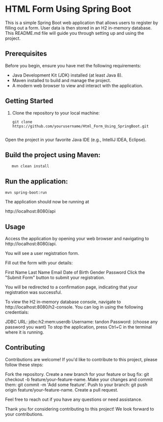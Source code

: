# HTML Form Using Spring Boot

This is a simple Spring Boot web application that allows users to register by filling out a form. User data is then stored in an H2 in-memory database. This README.md file will guide you through setting up and using the project.

## Prerequisites

Before you begin, ensure you have met the following requirements:

- Java Development Kit (JDK) installed (at least Java 8).
- Maven installed to build and manage the project.
- A modern web browser to view and interact with the application.

## Getting Started

1. Clone the repository to your local machine:

   ```
   git clone https://github.com/yourusername/Html_Form_Using_SpringBoot.git
 
Open the project in your favorite Java IDE (e.g., IntelliJ IDEA, Eclipse).

## Build the project using Maven:
```
   mvn clean install
```
## Run the application:
```
mvn spring-boot:run
```
The application should now be running at  

   http://localhost:8080/api

## Usage
Access the application by opening your web browser and navigating to http://localhost:8080/api.

You will see a user registration form.

Fill out the form with your details:

First Name
Last Name
Email
Date of Birth
Gender
Password
Click the "Submit Form" button to submit your registration.

You will be redirected to a confirmation page, indicating that your registration was successful.

To view the H2 in-memory database console, navigate to http://localhost:8080/h2-console. You can log in using the following credentials:

JDBC URL: jdbc:h2:mem:userdb
Username: tandon
Password: (choose any password you want)
To stop the application, press Ctrl+C in the terminal where it is running.

## Contributing
Contributions are welcome! If you'd like to contribute to this project, please follow these steps:

Fork the repository.
Create a new branch for your feature or bug fix: git checkout -b feature/your-feature-name.
Make your changes and commit them: git commit -m 'Add some feature'.
Push to your branch: git push origin feature/your-feature-name.
Create a pull request.



Feel free to reach out if you have any questions or need assistance.

Thank you for considering contributing to this project! We look forward to your contributions.

